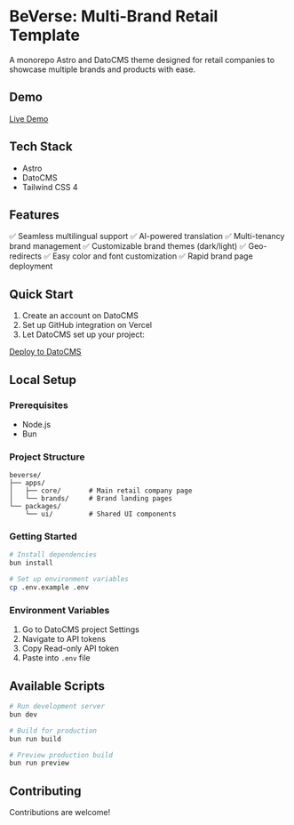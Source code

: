 # BeVerse: Multi-Brand Retail Template

A monorepo Astro and DatoCMS theme designed for retail companies to showcase multiple brands and products with ease.

## Demo
[Live Demo](https://astro-dato-beverse.vercel.app/en/)

## Tech Stack
- Astro
- DatoCMS
- Tailwind CSS 4

## Features
✅ Seamless multilingual support
✅ AI-powered translation
✅ Multi-tenancy brand management
✅ Customizable brand themes (dark/light)
✅ Geo-redirects
✅ Easy color and font customization
✅ Rapid brand page deployment

## Quick Start
1. Create an account on DatoCMS
2. Set up GitHub integration on Vercel
3. Let DatoCMS set up your project:

[Deploy to DatoCMS]()

## Local Setup

### Prerequisites
- Node.js
- Bun

### Project Structure
```
beverse/
├── apps/
│   ├── core/       # Main retail company page
│   └── brands/     # Brand landing pages
└── packages/
    └── ui/         # Shared UI components
```

### Getting Started
```bash
# Install dependencies
bun install

# Set up environment variables
cp .env.example .env
```

### Environment Variables
1. Go to DatoCMS project Settings
2. Navigate to API tokens
3. Copy Read-only API token
4. Paste into `.env` file

## Available Scripts
```bash
# Run development server
bun dev

# Build for production
bun run build

# Preview production build
bun run preview
```

## Contributing
Contributions are welcome!
